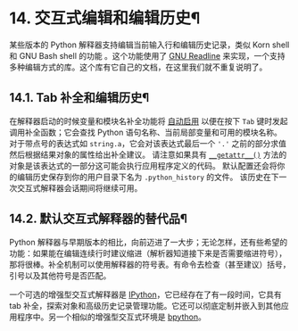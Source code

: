# 14\. 交互式编辑和编辑历史¶

某些版本的 Python 解释器支持编辑当前输入行和编辑历史记录，类似 Korn shell 和 GNU Bash shell 的功能 。这个功能使用了 [GNU Readline](https://tiswww.case.edu/php/chet/readline/rltop.md) 来实现，一个支持多种编辑方式的库。这个库有它自己的文档，在这里我们就不重复说明了。

## 14.1. Tab 补全和编辑历史¶

在解释器启动的时候变量和模块名补全功能将 [自动启用](site.md#rlcompleter-config) 以便在按下 `Tab` 键时发起调用补全函数；它会查找 Python 语句名称、当前局部变量和可用的模块名称。 对于带点号的表达式如 `string.a`，它会对该表达式最后一个 `'.'` 之前的部分求值然后根据结果对象的属性给出补全建议。 请注意如果具有 [`__getattr__()`](3.%20数据模型.md#object.__getattr__ "object.__getattr__") 方法的对象是该表达式的一部分这可能会执行应用程序定义的代码。 默认配置还会将你的编辑历史保存到你的用户目录下名为 `.python_history` 的文件。 该历史在下一次交互式解释器会话期间将继续可用。

## 14.2. 默认交互式解释器的替代品¶

Python 解释器与早期版本的相比，向前迈进了一大步；无论怎样，还有些希望的功能：如果能在编辑连续行时建议缩进（解析器知道接下来是否需要缩进符号），那将很棒。补全机制可以使用解释器的符号表。有命令去检查（甚至建议）括号，引号以及其他符号是否匹配。

一个可选的增强型交互式解释器是 [IPython](https://ipython.org/)，它已经存在了有一段时间，它具有 tab 补全，探索对象和高级历史记录管理功能。它还可以彻底定制并嵌入到其他应用程序中。另一个相似的增强型交互式环境是 [bpython](https://www.bpython-interpreter.org/)。

